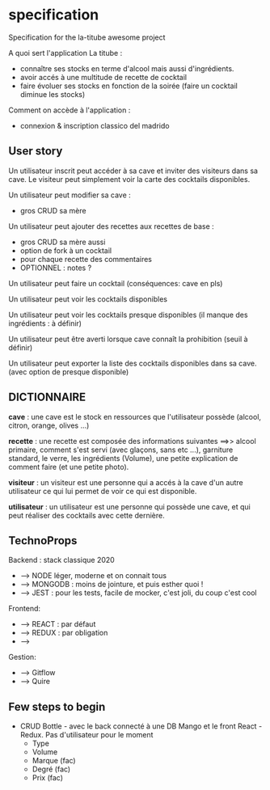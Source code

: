 # specification

Specification for the la-titube awesome project

A quoi sert l'application La titube :

* connaître ses stocks en terme d'alcool mais aussi d'ingrédients.
* avoir accés à une multitude de recette de cocktail
* faire évoluer ses stocks en fonction de la soirée (faire un cocktail diminue les stocks)

Comment on accède à l'application :

* connexion & inscription classico del madrido

## User story

Un utilisateur inscrit peut accéder à sa cave et inviter des visiteurs dans sa cave.
Le visiteur peut simplement voir la carte des cocktails disponibles.

Un utilisateur peut modifier sa cave :

* gros CRUD sa mère

Un utilisateur peut ajouter des recettes aux recettes de base :

* gros CRUD sa mère aussi
* option de fork à un cocktail
* pour chaque recette des commentaires
* OPTIONNEL : notes ?

Un utilisateur peut faire un cocktail (conséquences: cave en pls)

Un utilisateur peut voir les cocktails disponibles

Un utilisateur peut voir les cocktails presque disponibles (il manque des ingrédients : à définir)

Un utilisateur peut être averti lorsque cave connaît la prohibition (seuil à définir)

Un utilisateur peut exporter la liste des cocktails disponibles dans sa cave. (avec option de presque disponible)

## DICTIONNAIRE

__cave__ : une cave est le stock en ressources que l'utilisateur possède (alcool, citron, orange, olives ...)

__recette__ : une recette est composée des informations suivantes ==>> alcool primaire, comment s'est servi (avec glaçons, sans etc ...), garniture standard, le verre, les ingrédients (Volume), une petite explication de comment faire (et une petite photo).

__visiteur__ : un visiteur est une personne qui a accés à la cave d'un autre utilisateur ce qui lui permet de voir ce qui est disponible.

__utilisateur__ : un utilisateur est une personne qui possède une cave, et qui peut réaliser des cocktails avec cette dernière.

## TechnoProps

Backend : stack classique 2020

* --> NODE léger, moderne et on connait tous
* --> MONGODB : moins de jointure, et puis esther quoi !
* --> JEST : pour les tests, facile de mocker, c'est joli, du coup c'est cool

Frontend:

* --> REACT : par défaut
* --> REDUX : par obligation
* -->

Gestion:

* --> Gitflow
* --> Quire

## Few steps to begin 

- CRUD Bottle - avec le back connecté à une DB Mango et le front React - Redux. Pas d'utilisateur pour le moment
  - Type
  - Volume
  - Marque (fac)
  - Degré (fac)
  - Prix (fac)
